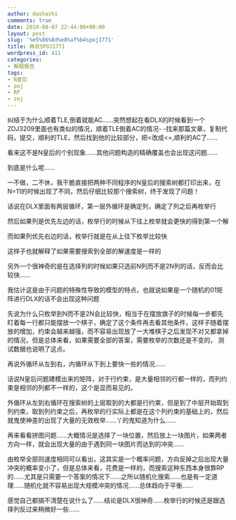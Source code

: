 ```yaml
---
author: dashashi
comments: true
date: 2010-08-07 22:44:00+00:00
layout: post
slug: '%e5%86%8d%e8%af%b4spoj1771'
title: 再说SPOJ1771
wordpress_id: 411
categories:
- 解题报告
tags:
- N皇后
- poj
- RP
- zoj
---
```


纠结于为什么顺着TLE,倒着就能AC……突然想起在看DLX的时候看到一个ZOJ3209里面也有类似的情况，顺着TLE倒着AC的情况- -找来那篇文章，复制代码，提交，顺利的TLE，然后找到他的比较部分，把<改成<=,顺利的AC了……

看来这不是N皇后的个别现象……其他问题构造的精确覆盖也会出现这问题……

到底是什么呢……

一不做，二不休，我干脆直接把两种不同程序的N皇后的搜索树都打印出来，在N=11的时候出现了不同，然后仔细比较那个搜索树，终于发现了问题！

话说在DLX里面有两层循环，第一层外循环是确定列，确定了列之后再枚举行

然后如果列是优先左边的话，枚举行的时候从下往上枚举就会更快的得到第一个解

而如果列优先右边的话，枚举行就是在从上往下枚举比较快

这样子也就解释了如果需要搜索到全部的解速度是一样的

另外一个很神奇的是在选择列的时候如果只选前N列而不是2N列的话，反而会比较快……

我估计这是由于问题的特殊性导致的模型的特点，也就说如果是一个随机的01矩阵进行DLX的话不会出现这种问题

先说为什么只枚举到N而不是2N会比较快，相当于在摆放旗子的时候每一步都先盯着每一行都只能摆放一个棋子，确定了这个条件再去看其他条件，这样子随着摆放的增加，约束会越来越强，而不容易出现放了一大堆棋子之后发现不对又都拿掉的情况，但是总体来看，如果需要全部的答案，需要枚举的次数还是不变的， 测试数据也说明了这点。

再说外循环从左到右，内循环从下到上要快一些的情况……

话说N皇后问题建模出来的矩阵，对于行约束，是大量相邻的行都一样的，而列约束是相邻的列都不一样的，这个是显而易见的。

外循环从左到右循环在搜索树的上层取到的大都是行约束，但是到了中层开始取到列约束，取到列约束之后，再枚举的行实际上都是在这个列约束的基础上的，然后就鬼使神差的出现了大量的无效枚举……丫的鬼知道为什么……

再来看看拼图问题……大概情况是选择了一块位置，然后放上一块图片，如果两者方向一样，就会出现大量的由于遇到同一块图片而达到的冲突……

由枚举全部则速度相同可以看出，这其实是一个概率问题，方向反掉之后出现大量冲突的概率变小了，但是总体来看，花费是一样的，而搜索这种东西本身很靠RP的……尤其是只需要一个答案的情况下……之所以随机化搜索……也是有一定道理……随机化就不容易出现大规模冲突的情况……总体趋向于平衡……

感觉自己都搞不清楚在说什么了……结论是DLX很神奇……枚举行的时候还是跟选择列反过来稍微好一些……  








